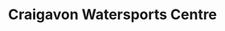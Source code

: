 ---
title: "Craigavon Watersports Centre"
address: "Craigavon Waterports Centre, 1 Lake Road, Craigavon, Co. Armagh, BT64 1AS"
tel: "+44 (0)28 3834 2669"
county: "Armagh"
category: "Water Skiing"
type: "Content"
lat: "54.449581146240234"
lng: "-6.383068561553955"
---